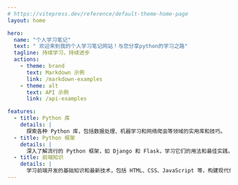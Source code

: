 ```yaml
---
# https://vitepress.dev/reference/default-theme-home-page
layout: home

hero:
  name: "个人学习笔记"
  text: " 欢迎来到我的个人学习笔记网站！与您分享python的学习之路"
  tagline: 持续学习，持续进步
  actions:
    - theme: brand
      text: Markdown 示例
      link: /markdown-examples
    - theme: alt
      text: API 示例
      link: /api-examples

features:
  - title: Python 库
    details: |
      探索各种 Python 库，包括数据处理、机器学习和网络爬虫等领域的实用库和技巧。
  - title: Python 框架
    details: |
      深入了解流行的 Python 框架，如 Django 和 Flask，学习它们的用法和最佳实践。
  - title: 前端知识
    details: |
      学习前端开发的基础知识和最新技术，包括 HTML、CSS、JavaScript 等，构建现代化的用户界面。
---
```



